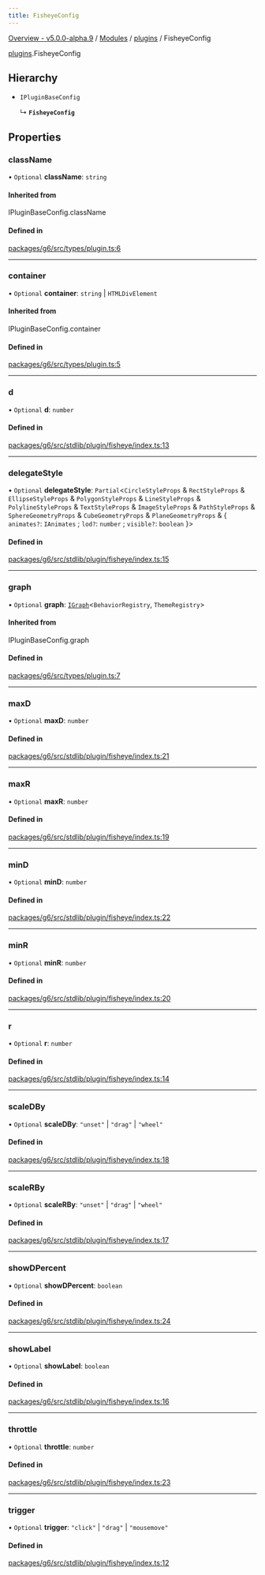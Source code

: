 ```yaml
---
title: FisheyeConfig
---
```


[Overview - v5.0.0-alpha.9](../../README.en.md) / [Modules](../../modules.en.md) / [plugins](../../modules/plugins.en.md) / FisheyeConfig

[plugins](../../modules/plugins.en.md).FisheyeConfig

## Hierarchy

- `IPluginBaseConfig`

  ↳ **`FisheyeConfig`**

## Properties

### className

• `Optional` **className**: `string`

#### Inherited from

IPluginBaseConfig.className

#### Defined in

[packages/g6/src/types/plugin.ts:6](https://github.com/antvis/G6/blob/60905f4c6c/packages/g6/src/types/plugin.ts#L6)

___

### container

• `Optional` **container**: `string` \| `HTMLDivElement`

#### Inherited from

IPluginBaseConfig.container

#### Defined in

[packages/g6/src/types/plugin.ts:5](https://github.com/antvis/G6/blob/60905f4c6c/packages/g6/src/types/plugin.ts#L5)

___

### d

• `Optional` **d**: `number`

#### Defined in

[packages/g6/src/stdlib/plugin/fisheye/index.ts:13](https://github.com/antvis/G6/blob/60905f4c6c/packages/g6/src/stdlib/plugin/fisheye/index.ts#L13)

___

### delegateStyle

• `Optional` **delegateStyle**: `Partial`<`CircleStyleProps` & `RectStyleProps` & `EllipseStyleProps` & `PolygonStyleProps` & `LineStyleProps` & `PolylineStyleProps` & `TextStyleProps` & `ImageStyleProps` & `PathStyleProps` & `SphereGeometryProps` & `CubeGeometryProps` & `PlaneGeometryProps` & { `animates?`: `IAnimates` ; `lod?`: `number` ; `visible?`: `boolean`  }\>

#### Defined in

[packages/g6/src/stdlib/plugin/fisheye/index.ts:15](https://github.com/antvis/G6/blob/60905f4c6c/packages/g6/src/stdlib/plugin/fisheye/index.ts#L15)

___

### graph

• `Optional` **graph**: [`IGraph`](../graph/IGraph.en.md)<`BehaviorRegistry`, `ThemeRegistry`\>

#### Inherited from

IPluginBaseConfig.graph

#### Defined in

[packages/g6/src/types/plugin.ts:7](https://github.com/antvis/G6/blob/60905f4c6c/packages/g6/src/types/plugin.ts#L7)

___

### maxD

• `Optional` **maxD**: `number`

#### Defined in

[packages/g6/src/stdlib/plugin/fisheye/index.ts:21](https://github.com/antvis/G6/blob/60905f4c6c/packages/g6/src/stdlib/plugin/fisheye/index.ts#L21)

___

### maxR

• `Optional` **maxR**: `number`

#### Defined in

[packages/g6/src/stdlib/plugin/fisheye/index.ts:19](https://github.com/antvis/G6/blob/60905f4c6c/packages/g6/src/stdlib/plugin/fisheye/index.ts#L19)

___

### minD

• `Optional` **minD**: `number`

#### Defined in

[packages/g6/src/stdlib/plugin/fisheye/index.ts:22](https://github.com/antvis/G6/blob/60905f4c6c/packages/g6/src/stdlib/plugin/fisheye/index.ts#L22)

___

### minR

• `Optional` **minR**: `number`

#### Defined in

[packages/g6/src/stdlib/plugin/fisheye/index.ts:20](https://github.com/antvis/G6/blob/60905f4c6c/packages/g6/src/stdlib/plugin/fisheye/index.ts#L20)

___

### r

• `Optional` **r**: `number`

#### Defined in

[packages/g6/src/stdlib/plugin/fisheye/index.ts:14](https://github.com/antvis/G6/blob/60905f4c6c/packages/g6/src/stdlib/plugin/fisheye/index.ts#L14)

___

### scaleDBy

• `Optional` **scaleDBy**: ``"unset"`` \| ``"drag"`` \| ``"wheel"``

#### Defined in

[packages/g6/src/stdlib/plugin/fisheye/index.ts:18](https://github.com/antvis/G6/blob/60905f4c6c/packages/g6/src/stdlib/plugin/fisheye/index.ts#L18)

___

### scaleRBy

• `Optional` **scaleRBy**: ``"unset"`` \| ``"drag"`` \| ``"wheel"``

#### Defined in

[packages/g6/src/stdlib/plugin/fisheye/index.ts:17](https://github.com/antvis/G6/blob/60905f4c6c/packages/g6/src/stdlib/plugin/fisheye/index.ts#L17)

___

### showDPercent

• `Optional` **showDPercent**: `boolean`

#### Defined in

[packages/g6/src/stdlib/plugin/fisheye/index.ts:24](https://github.com/antvis/G6/blob/60905f4c6c/packages/g6/src/stdlib/plugin/fisheye/index.ts#L24)

___

### showLabel

• `Optional` **showLabel**: `boolean`

#### Defined in

[packages/g6/src/stdlib/plugin/fisheye/index.ts:16](https://github.com/antvis/G6/blob/60905f4c6c/packages/g6/src/stdlib/plugin/fisheye/index.ts#L16)

___

### throttle

• `Optional` **throttle**: `number`

#### Defined in

[packages/g6/src/stdlib/plugin/fisheye/index.ts:23](https://github.com/antvis/G6/blob/60905f4c6c/packages/g6/src/stdlib/plugin/fisheye/index.ts#L23)

___

### trigger

• `Optional` **trigger**: ``"click"`` \| ``"drag"`` \| ``"mousemove"``

#### Defined in

[packages/g6/src/stdlib/plugin/fisheye/index.ts:12](https://github.com/antvis/G6/blob/60905f4c6c/packages/g6/src/stdlib/plugin/fisheye/index.ts#L12)
